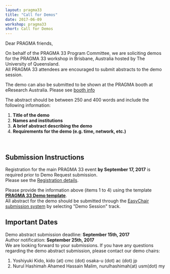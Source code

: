 ```yaml
---
layout: pragma33
title: "Call for Demos"
date: 2017-06-09
workshop: pragma33
short: Call for Demos
---
```


Dear PRAGMA friends,

On behalf of the PRAGMA 33 Program Committee, we are soliciting demos for the
PRAGMA 33 workshop in Brisbane, Australia hosted by The University of Queensland.
<br>All PRAGMA 33 attendees are encouraged to submit abstracts to the demo
session.
 
The demo can also be submitted to be shown at the PRAGMA booth at eResearch
Australia. Please see [booth info](/pragma33-booth)

The abstract should be between 250 and 400 words and include the following
information: 

 1. **Title of the demo** 
 2. **Names and institutions** 
 3. **A brief abstract describing the demo** 
 4. **Requirements for the demo (e.g. time, network, etc.)**

<br>

## Submission Instructions
Registration for the main PRAGMA 33 event **by September 17, 2017** is required prior to Demo Request submission. <br>
Please see the [Registration details](http://www.pragma-grid.net/pragma33-registration/). 

Please provide the information above (items 1 to 4) using the template
**[PRAGMA 33 Demo template](https://drive.google.com/open?id=0B0FUjpQKIKsTNm5kZUl0TXdTck0)**.<br>
All abstract for the demo should be submitted through the [EasyChair submission system](https://easychair.org/conferences/?conf=pragma33) by selecting "Demo Session" track.  

## Important Dates

Demo abstract submission deadline: **September 15th, 2017** <br>
Author notification: **September 25th, 2017**
<br>
We are looking forward to your submissions. If you have any questions
regarding the demo abstract submission, please contact our demo chairs:

1. Yoshiyuki Kido, kido (at) cmc (dot) osaka-u (dot) ac (dot) jp
2. Nurul Hashimah Ahamed Hassain Malim, nurulhashimah(at) usm(dot) my
